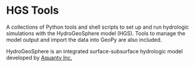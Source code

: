 # HGS Tools
A collections of Python tools and shell scripts to set up and run hydrologic simulations with the HydroGeoSphere model (HGS). Tools to manage the model output and import the data into GeoPy are also included.

HydroGeoSphere is an integrated surface-subsurface hydrologic model developed by [Aquanty Inc.](http://www.aquanty.com/hydrogeosphere/)
